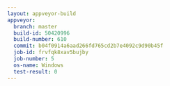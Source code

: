 ```yaml
---
layout: appveyor-build
appveyor:
  branch: master
  build-id: 50420996
  build-number: 610
  commit: b04f0914a6aad266fd765cd2b7e4092c9d90b45f
  job-id: frvfqk8xav5bujby
  job-number: 5
  os-name: Windows
  test-result: 0
---
```

